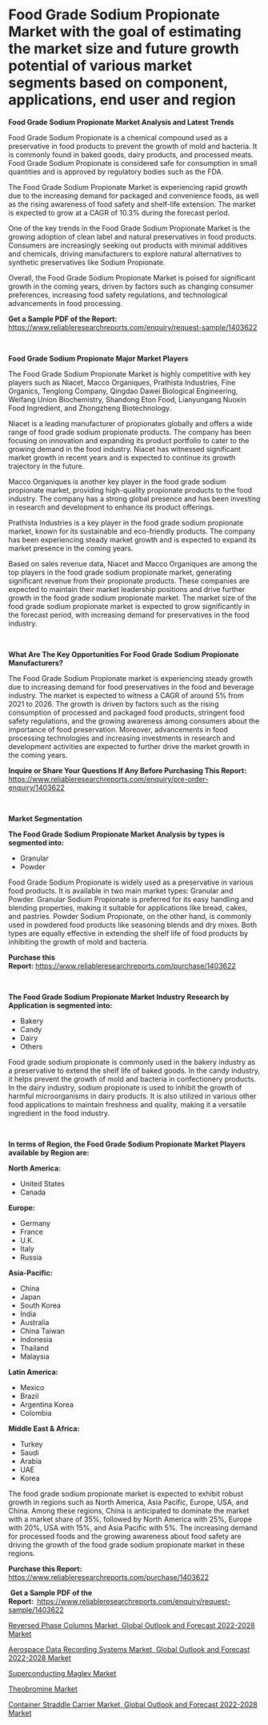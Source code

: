 <p><h1>Food Grade Sodium Propionate Market with the goal of estimating the market size and future growth potential of various market segments based on component, applications, end user and region</h1></p><p><strong>Food Grade Sodium Propionate Market Analysis and Latest Trends</strong></p>
<p><p>Food Grade Sodium Propionate is a chemical compound used as a preservative in food products to prevent the growth of mold and bacteria. It is commonly found in baked goods, dairy products, and processed meats. Food Grade Sodium Propionate is considered safe for consumption in small quantities and is approved by regulatory bodies such as the FDA.</p><p>The Food Grade Sodium Propionate Market is experiencing rapid growth due to the increasing demand for packaged and convenience foods, as well as the rising awareness of food safety and shelf-life extension. The market is expected to grow at a CAGR of 10.3% during the forecast period. </p><p>One of the key trends in the Food Grade Sodium Propionate Market is the growing adoption of clean label and natural preservatives in food products. Consumers are increasingly seeking out products with minimal additives and chemicals, driving manufacturers to explore natural alternatives to synthetic preservatives like Sodium Propionate.</p><p>Overall, the Food Grade Sodium Propionate Market is poised for significant growth in the coming years, driven by factors such as changing consumer preferences, increasing food safety regulations, and technological advancements in food processing.</p></p>
<p><strong>Get a Sample PDF of the Report:&nbsp;</strong> <a href="https://www.reliableresearchreports.com/enquiry/request-sample/1403622">https://www.reliableresearchreports.com/enquiry/request-sample/1403622</a></p>
<p>&nbsp;</p>
<p><strong>Food Grade Sodium Propionate Major Market Players</strong></p>
<p><p>The Food Grade Sodium Propionate Market is highly competitive with key players such as Niacet, Macco Organiques, Prathista Industries, Fine Organics, Tenglong Company, Qingdao Dawei Biological Engineering, Weifang Union Biochemistry, Shandong Eton Food, Lianyungang Nuoxin Food Ingredient, and Zhongzheng Biotechnology. </p><p>Niacet is a leading manufacturer of propionates globally and offers a wide range of food grade sodium propionate products. The company has been focusing on innovation and expanding its product portfolio to cater to the growing demand in the food industry. Niacet has witnessed significant market growth in recent years and is expected to continue its growth trajectory in the future.</p><p>Macco Organiques is another key player in the food grade sodium propionate market, providing high-quality propionate products to the food industry. The company has a strong global presence and has been investing in research and development to enhance its product offerings.</p><p>Prathista Industries is a key player in the food grade sodium propionate market, known for its sustainable and eco-friendly products. The company has been experiencing steady market growth and is expected to expand its market presence in the coming years.</p><p>Based on sales revenue data, Niacet and Macco Organiques are among the top players in the food grade sodium propionate market, generating significant revenue from their propionate products. These companies are expected to maintain their market leadership positions and drive further growth in the food grade sodium propionate market. The market size of the food grade sodium propionate market is expected to grow significantly in the forecast period, with increasing demand for preservatives in the food industry.</p></p>
<p>&nbsp;</p>
<p><strong>What Are The Key Opportunities For Food Grade Sodium Propionate Manufacturers?</strong></p>
<p><p>The Food Grade Sodium Propionate market is experiencing steady growth due to increasing demand for food preservatives in the food and beverage industry. The market is expected to witness a CAGR of around 5% from 2021 to 2026. The growth is driven by factors such as the rising consumption of processed and packaged food products, stringent food safety regulations, and the growing awareness among consumers about the importance of food preservation. Moreover, advancements in food processing technologies and increasing investments in research and development activities are expected to further drive the market growth in the coming years.</p></p>
<p><strong>Inquire or Share Your Questions If Any Before Purchasing This Report:</strong> <a href="https://www.reliableresearchreports.com/enquiry/pre-order-enquiry/1403622">https://www.reliableresearchreports.com/enquiry/pre-order-enquiry/1403622</a></p>
<p>&nbsp;</p>
<p><strong>Market Segmentation</strong></p>
<p><strong>The Food Grade Sodium Propionate Market Analysis by types is segmented into:</strong></p>
<p><ul><li>Granular</li><li>Powder</li></ul></p>
<p><p>Food Grade Sodium Propionate is widely used as a preservative in various food products. It is available in two main market types: Granular and Powder. Granular Sodium Propionate is preferred for its easy handling and blending properties, making it suitable for applications like bread, cakes, and pastries. Powder Sodium Propionate, on the other hand, is commonly used in powdered food products like seasoning blends and dry mixes. Both types are equally effective in extending the shelf life of food products by inhibiting the growth of mold and bacteria.</p></p>
<p><strong>Purchase this Report:&nbsp;</strong><a href="https://www.reliableresearchreports.com/purchase/1403622">https://www.reliableresearchreports.com/purchase/1403622</a></p>
<p>&nbsp;</p>
<p><strong>The Food Grade Sodium Propionate Market Industry Research by Application is segmented into:</strong></p>
<p><ul><li>Bakery</li><li>Candy</li><li>Dairy</li><li>Others</li></ul></p>
<p><p>Food grade sodium propionate is commonly used in the bakery industry as a preservative to extend the shelf life of baked goods. In the candy industry, it helps prevent the growth of mold and bacteria in confectionery products. In the dairy industry, sodium propionate is used to inhibit the growth of harmful microorganisms in dairy products. It is also utilized in various other food applications to maintain freshness and quality, making it a versatile ingredient in the food industry.</p></p>
<p>&nbsp;</p>
<p><strong>In terms of Region, the Food Grade Sodium Propionate Market Players available by Region are:</strong></p>
<p>
    <p> <strong> North America: </strong>
        <ul>
            <li>United States</li>
            <li>Canada</li>
        </ul>
        </p> 
    <p> <strong> Europe: </strong>
        <ul>
            <li>Germany</li>
            <li>France</li>
            <li>U.K.</li>
            <li>Italy</li>
            <li>Russia</li>
        </ul>
        </p> 
    <p> <strong> Asia-Pacific: </strong>
        <ul>
            <li>China</li>
            <li>Japan</li>
            <li>South Korea</li>
            <li>India</li>
            <li>Australia</li>
            <li>China Taiwan</li>
            <li>Indonesia</li>
            <li>Thailand</li>
            <li>Malaysia</li>
        </ul>
        </p> 
    <p> <strong> Latin America: </strong>
        <ul>
            <li>Mexico</li>
            <li>Brazil</li>
            <li>Argentina Korea</li>
            <li>Colombia</li>
        </ul>
        </p> 
    <p> <strong> Middle East & Africa: </strong>
        <ul>
            <li>Turkey</li>
            <li>Saudi</li>
            <li>Arabia</li>
            <li>UAE</li>
            <li>Korea</li>
        </ul>
    </p>
    </p>
<p><p>The food grade sodium propionate market is expected to exhibit robust growth in regions such as North America, Asia Pacific, Europe, USA, and China. Among these regions, China is anticipated to dominate the market with a market share of 35%, followed by North America with 25%, Europe with 20%, USA with 15%, and Asia Pacific with 5%. The increasing demand for processed foods and the growing awareness about food safety are driving the growth of the food grade sodium propionate market in these regions.</p></p>
<p><strong>Purchase this Report: </strong><a href="https://www.reliableresearchreports.com/purchase/1403622">https://www.reliableresearchreports.com/purchase/1403622</a></p>
<p>&nbsp;<strong>Get a Sample PDF of the Report:&nbsp;&nbsp;</strong><a href="https://www.reliableresearchreports.com/enquiry/request-sample/1403622">https://www.reliableresearchreports.com/enquiry/request-sample/1403622</a></p>
<p><strong></strong></p>
<p><p><a href="https://meowing-lemming-dd3.notion.site/Reversed-Phase-Columns-Market-Global-Outlook-and-Forecast-2022-2028-Market-Size-Evaluating-its-Mar-c33cbae50c1046e490720dad01985955">Reversed Phase Columns Market, Global Outlook and Forecast 2022-2028 Market</a></p><p><a href="https://cute-banjo-8ca.notion.site/Aerospace-Data-Recording-Systems-Market-Global-Outlook-and-Forecast-2022-2028-Market-Size-Growing-a-10ff7e5c392d4570bb83b85bba20df80">Aerospace Data Recording Systems Market, Global Outlook and Forecast 2022-2028 Market</a></p><p><a href="https://view.publitas.com/reportprime-1/superconducting-maglev-market-centers-on-aspects-such-as-market-growth-market-share-market-opportunity-and-projected-forecasts-spanning-from-2024-to-2031/">Superconducting Maglev Market</a></p><p><a href="https://view.publitas.com/reportprime-1/theobromine-market-research-report-provides-thorough-industry-overview-which-offers-an-in-depth-analysis-of-product-trends-and-new-market-divisions/">Theobromine Market</a></p><p><a href="https://silk-columnist-571.notion.site/Container-Straddle-Carrier-Market-Global-Outlook-and-Forecast-2022-2028-Market-Research-Report-Reve-d90c4ce98ef84599a6f7439686a0cc06">Container Straddle Carrier Market, Global Outlook and Forecast 2022-2028 Market</a></p></p>